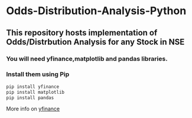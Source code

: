# Odds-Distribution-Analysis-Python

## This repository hosts implementation of Odds/Distrbution Analysis for any Stock in NSE

### You will need yfinance,matplotlib and pandas libraries.
### Install them using Pip
```python
pip install yfinance
pip install matplotlib
pip install pandas
```
More info on [yfinance](https://pypi.org/project/yfinance/)
